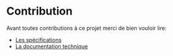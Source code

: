 # Contribution

Avant toutes contributions à ce projet merci de bien vouloir lire:
- [Les spécifications](./spec_fr.md)
- [La documentation technique](./doc_fr.md)
